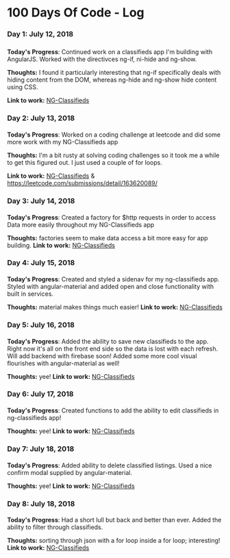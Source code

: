 # 100 Days Of Code - Log

### Day 1: July 12, 2018 
##### 

**Today's Progress**: Continued work on a classifieds app I'm building with AngularJS. Worked with the directivces ng-if, ni-hide and ng-show. 

**Thoughts:** I found it particularly interesting that ng-if specifically deals with hiding content from the DOM, whereas ng-hide and ng-show hide content using CSS. 

**Link to work:** [NG-Classifieds](https://github.com/chupacabreh/ng-classifieds)


### Day 2: July 13, 2018 
####
**Today's Progress**: Worked on a coding challenge at leetcode and did some more work with my NG-Classifieds app

**Thoughts:** I'm a bit rusty at solving coding challenges so it took me a while to get this figured out. I just used a couple of for loops. 

**Link to work:** [NG-Classifieds](https://github.com/chupacabreh/ng-classifieds) & https://leetcode.com/submissions/detail/163620089/


### Day 3: July 14, 2018 
####
**Today's Progress**: Created a factory for $http requests in order to access Data more easily throughout my NG-Classifieds app

**Thoughts:** factories seem to make data access a bit more easy for app building. 
**Link to work:** [NG-Classifieds](https://github.com/chupacabreh/ng-classifieds) 


### Day 4: July 15, 2018 
####
**Today's Progress**: Created and styled a sidenav for my ng-classifieds app. Styled with angular-material and added open and close functionality with built in services. 

**Thoughts:** material makes things much easier! 
**Link to work:** [NG-Classifieds](https://github.com/chupacabreh/ng-classifieds) 

### Day 5: July 16, 2018 
####
**Today's Progress**: Added the ability to save new classifieds to the app. Right now it's all on the front end side so the data is lost with each refresh. Will add backend with firebase soon! Added some more cool visual flourishes with angular-material as well!

**Thoughts:** yee!
**Link to work:** [NG-Classifieds](https://github.com/chupacabreh/ng-classifieds) 

### Day 6: July 17, 2018 
####
**Today's Progress**: Created functions to add the ability to edit classifieds in ng-classifieds app! 

**Thoughts:** yee!
**Link to work:** [NG-Classifieds](https://github.com/chupacabreh/ng-classifieds) 

### Day 7: July 18, 2018 
####
**Today's Progress**: Added ability to delete classified listings. Used a nice confirm modal supplied by angular-material.

**Thoughts:** yee!
**Link to work:** [NG-Classifieds](https://github.com/chupacabreh/ng-classifieds) 

### Day 8: July 18, 2018 
####
**Today's Progress**: Had a short lull but back and better than ever. Added the ability to filter through classifieds. 

**Thoughts:** sorting through json with a for loop inside a for loop; interesting!
**Link to work:** [NG-Classifieds](https://github.com/chupacabreh/ng-classifieds) 

